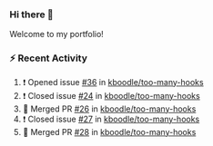 ### Hi there 👋
Welcome to my portfolio!

### ⚡ Recent Activity
<!--START_SECTION:activity-->
1. ❗️ Opened issue [#36](https://github.com/kboodle/too-many-hooks/issues/36) in [kboodle/too-many-hooks](https://github.com/kboodle/too-many-hooks)
2. ❗️ Closed issue [#24](https://github.com/kboodle/too-many-hooks/issues/24) in [kboodle/too-many-hooks](https://github.com/kboodle/too-many-hooks)
3. 🎉 Merged PR [#26](https://github.com/kboodle/too-many-hooks/pull/26) in [kboodle/too-many-hooks](https://github.com/kboodle/too-many-hooks)
4. ❗️ Closed issue [#27](https://github.com/kboodle/too-many-hooks/issues/27) in [kboodle/too-many-hooks](https://github.com/kboodle/too-many-hooks)
5. 🎉 Merged PR [#28](https://github.com/kboodle/too-many-hooks/pull/28) in [kboodle/too-many-hooks](https://github.com/kboodle/too-many-hooks)
<!--END_SECTION:activity-->
